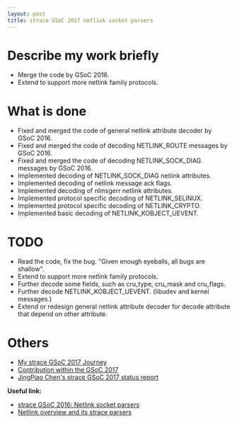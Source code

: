 ```yaml
---
layout: post
title: strace GSoC 2017 netlink socket parsers
---
```


# Describe my work briefly

* Merge the code by GSoC 2016.
* Extend to support more netlink family protocols.

# What is done

* Fixed and merged the code of general netlink attribute decoder by GSoC 2016.
* Fixed and merged the code of decoding NETLINK_ROUTE messages by GSoC 2016.
* Fixed and merged the code of decoding NETLINK_SOCK_DIAG messages by GSoC 2016.
* Implemented decoding of NETLINK_SOCK_DIAG netlink attributes.
* Implemented decoding of netlink message ack flags.
* Implemented decoding of nlmsgerr netlink attributes.
* Implemented protocol specific decoding of NETLINK_SELINUX.
* Implemented protocol specific decoding of NETLINK_CRYPTO.
* Implemented basic decoding of NETLINK_KOBJECT_UEVENT.

# TODO

* Read the code, fix the bug. "Given enough eyeballs, all bugs are shallow".
* Extend to support more netlink family protocols.
* Further decode some fields, such as cru_type, cru_mask and cru_flags.
* Further decode NETLINK_KOBJECT_UEVENT. (libudev and kernel messages.)
* Extend or redesign general netlink attribute decoder for decode attribute that
  depend on other attribute.

# Others

* [My strace GSoC 2017 Journey](/gsoc-2017)
* [Contribution within the GSoC 2017][GSoC-commit]
* [JingPiao Chen's strace GSoC 2017 status report][status-report]

**Useful link:**

* [strace GSoC 2016: Netlink socket parsers][GSoC-2016]
* [Netlink overview and its strace parsers][strace-netlink]

[GSoC-commit]: https://github.com/strace/strace/commits?author=ppiao&since=2017-05-01&until=2017-08-31
[status-report]: https://sourceforge.net/p/strace/mailman/search/?q=+JingPiao+Chen%27s+GSoC+status+report
[GSoC-2016]: https://summerofcode.withgoogle.com/archive/2016/projects/5126179027681280
[strace-netlink]: http://blog.saruta.eu/netlink_strace.html
